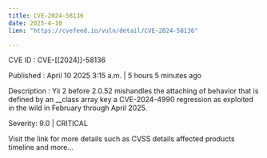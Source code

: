```yaml
---
title: CVE-2024-58136
date: 2025-4-10
lien: "https://cvefeed.io/vuln/detail/CVE-2024-58136"

---
```


CVE ID : CVE-[[2024]]-58136

Published :  April 10
2025
3:15 a.m. | 5 hours
5 minutes ago

Description : Yii 2 before 2.0.52 mishandles the attaching of behavior that is defined by an __class array key
a CVE-2024-4990 regression
as exploited in the wild in February through April 2025.

Severity: 9.0 | CRITICAL

Visit the link for more details
such as CVSS details
affected products
timeline
and more...
